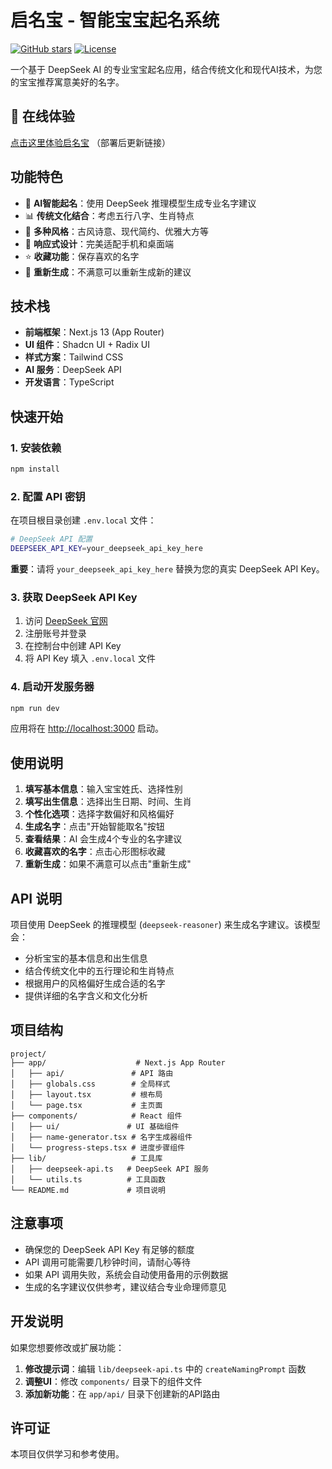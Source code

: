 # 启名宝 - 智能宝宝起名系统

[![GitHub stars](https://img.shields.io/github/stars/your-username/启名宝?style=social)](https://github.com/your-username/启名宝)
[![License](https://img.shields.io/badge/license-MIT-blue.svg)](LICENSE)

一个基于 DeepSeek AI 的专业宝宝起名应用，结合传统文化和现代AI技术，为您的宝宝推荐寓意美好的名字。

## 🌟 在线体验

[点击这里体验启名宝](https://your-domain.com) （部署后更新链接）

## 功能特色

- 🤖 **AI智能起名**：使用 DeepSeek 推理模型生成专业名字建议
- 📊 **传统文化结合**：考虑五行八字、生肖特点
- 🎨 **多种风格**：古风诗意、现代简约、优雅大方等
- 📱 **响应式设计**：完美适配手机和桌面端
- ⭐ **收藏功能**：保存喜欢的名字
- 🔄 **重新生成**：不满意可以重新生成新的建议

## 技术栈

- **前端框架**：Next.js 13 (App Router)
- **UI 组件**：Shadcn UI + Radix UI
- **样式方案**：Tailwind CSS
- **AI 服务**：DeepSeek API
- **开发语言**：TypeScript

## 快速开始

### 1. 安装依赖

```bash
npm install
```

### 2. 配置 API 密钥

在项目根目录创建 `.env.local` 文件：

```bash
# DeepSeek API 配置
DEEPSEEK_API_KEY=your_deepseek_api_key_here
```

**重要**：请将 `your_deepseek_api_key_here` 替换为您的真实 DeepSeek API Key。

### 3. 获取 DeepSeek API Key

1. 访问 [DeepSeek 官网](https://platform.deepseek.com/)
2. 注册账号并登录
3. 在控制台中创建 API Key
4. 将 API Key 填入 `.env.local` 文件

### 4. 启动开发服务器

```bash
npm run dev
```

应用将在 [http://localhost:3000](http://localhost:3000) 启动。

## 使用说明

1. **填写基本信息**：输入宝宝姓氏、选择性别
2. **填写出生信息**：选择出生日期、时间、生肖
3. **个性化选项**：选择字数偏好和风格偏好
4. **生成名字**：点击"开始智能取名"按钮
5. **查看结果**：AI 会生成4个专业的名字建议
6. **收藏喜欢的名字**：点击心形图标收藏
7. **重新生成**：如果不满意可以点击"重新生成"

## API 说明

项目使用 DeepSeek 的推理模型 (`deepseek-reasoner`) 来生成名字建议。该模型会：

- 分析宝宝的基本信息和出生信息
- 结合传统文化中的五行理论和生肖特点
- 根据用户的风格偏好生成合适的名字
- 提供详细的名字含义和文化分析

## 项目结构

```
project/
├── app/                    # Next.js App Router
│   ├── api/               # API 路由
│   ├── globals.css        # 全局样式
│   ├── layout.tsx         # 根布局
│   └── page.tsx           # 主页面
├── components/            # React 组件
│   ├── ui/               # UI 基础组件
│   ├── name-generator.tsx # 名字生成器组件
│   └── progress-steps.tsx # 进度步骤组件
├── lib/                   # 工具库
│   ├── deepseek-api.ts   # DeepSeek API 服务
│   └── utils.ts          # 工具函数
└── README.md             # 项目说明
```

## 注意事项

- 确保您的 DeepSeek API Key 有足够的额度
- API 调用可能需要几秒钟时间，请耐心等待
- 如果 API 调用失败，系统会自动使用备用的示例数据
- 生成的名字建议仅供参考，建议结合专业命理师意见

## 开发说明

如果您想要修改或扩展功能：

1. **修改提示词**：编辑 `lib/deepseek-api.ts` 中的 `createNamingPrompt` 函数
2. **调整UI**：修改 `components/` 目录下的组件文件
3. **添加新功能**：在 `app/api/` 目录下创建新的API路由

## 许可证

本项目仅供学习和参考使用。 